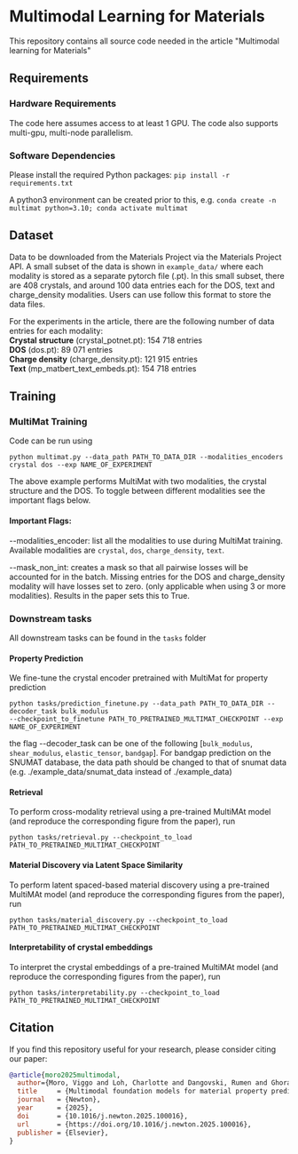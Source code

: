 # Multimodal Learning for Materials
This repository contains all source code needed in the article "Multimodal learning for Materials"

## Requirements
### Hardware Requirements
The code here assumes access to at least 1 GPU. The code also supports multi-gpu, multi-node parallelism.

### Software Dependencies
Please install the required Python packages: `pip install -r requirements.txt`

A python3 environment can be created prior to this, e.g. `conda create -n multimat python=3.10; conda activate multimat`


## Dataset
Data to be downloaded from the Materials Project via the Materials Project API. A small subset of the data is shown in 
`example_data/` where each modality is stored as a separate pytorch file (.pt). In this small subset, there are 408 crystals, and around 100 data entries each for the DOS, text and charge_density modalities. Users can use follow this format to store the data files.

For the experiments in the article, there are the following number of data entries for each modality: \
**Crystal structure** (crystal_potnet.pt): 154 718 entries \
**DOS** (dos.pt): 89 071 entries \
**Charge density** (charge_density.pt): 121 915 entries \
**Text** (mp_matbert_text_embeds.pt): 154 718 entries 

## Training
### MultiMat Training
Code can be run using 
```
python multimat.py --data_path PATH_TO_DATA_DIR --modalities_encoders 
crystal dos --exp NAME_OF_EXPERIMENT
``` 
The above example performs MultiMat with two modalities, the crystal structure and the DOS. To toggle 
between different modalities see the important flags below.

#### Important Flags:
--modalities_encoder: list all the modalities to use during MultiMat training. Available modalities are 
`crystal`, `dos`, `charge_density`, `text`.

--mask_non_int: creates a mask so that all pairwise losses will be accounted for in the batch. 
Missing entries for the DOS and charge_density modality will have losses set to zero. (only applicable 
when using 3 or more modalities). Results in the paper sets this to True.

### Downstream tasks
All downstream tasks can be found in the `tasks` folder 

#### Property Prediction
We fine-tune the crystal encoder pretrained with MultiMat for property prediction
```
python tasks/prediction_finetune.py --data_path PATH_TO_DATA_DIR --decoder_task bulk_modulus 
--checkpoint_to_finetune PATH_TO_PRETRAINED_MULTIMAT_CHECKPOINT --exp NAME_OF_EXPERIMENT
```
the flag --decoder_task can be one of the following [`bulk_modulus`, `shear_modulus`, `elastic_tensor`, 
`bandgap`]. For bandgap prediction on the SNUMAT database, the data path should be changed to that of 
snumat data (e.g. ./example_data/snumat_data instead of ./example_data)

 #### Retrieval

To perform cross-modality retrieval using a pre-trained MultiMAt model (and reproduce the corresponding figure from the paper), run 
```
python tasks/retrieval.py --checkpoint_to_load PATH_TO_PRETRAINED_MULTIMAT_CHECKPOINT
```

#### Material Discovery via Latent Space Similarity

To perform latent spaced-based material discovery using a pre-trained MultiMAt model (and reproduce the corresponding figures from the paper), run 
```
python tasks/material_discovery.py --checkpoint_to_load PATH_TO_PRETRAINED_MULTIMAT_CHECKPOINT
```

#### Interpretability of crystal embeddings

To interpret the crystal embeddings of a pre-trained MultiMAt model (and reproduce the corresponding figures from the paper), run 
```
python tasks/interpretability.py --checkpoint_to_load PATH_TO_PRETRAINED_MULTIMAT_CHECKPOINT
```

## Citation

If you find this repository useful for your research, please consider citing our paper:

```bibtex
@article{moro2025multimodal,
  author={Moro, Viggo and Loh, Charlotte and Dangovski, Rumen and Ghorashi, Ali and Ma, Andrew and Chen, Zhuo and Kim, Samuel and Lu, Peter Y. and Christensen, Thomas and Soljačić, Marin},
  title     = {Multimodal foundation models for material property prediction and discovery},
  journal   = {Newton},
  year      = {2025},
  doi       = {10.1016/j.newton.2025.100016},
  url       = {https://doi.org/10.1016/j.newton.2025.100016},
  publisher = {Elsevier},
}